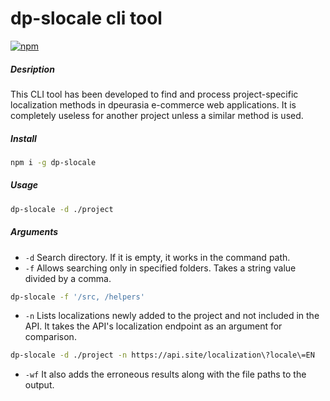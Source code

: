 # dp-slocale cli tool

[![npm](https://img.shields.io/npm/v/dp-slocale.svg?maxAge=2592000)](https://www.npmjs.com/package/dp-slocale)

##### Desription
This CLI tool has been developed to find and process project-specific localization methods in dpeurasia e-commerce web applications. It is completely useless for another project unless a similar method is used.

##### Install
```bash
npm i -g dp-slocale
```

##### Usage
```bash
dp-slocale -d ./project
```

##### Arguments
- `-d` Search directory. If it is empty, it works in the command path.
- `-f` Allows searching only in specified folders. Takes a string value divided by a comma. 
```bash
dp-slocale -f '/src, /helpers'
```
- `-n` Lists localizations newly added to the project and not included in the API. It takes the API's localization endpoint as an argument for comparison.
```bash
dp-slocale -d ./project -n https://api.site/localization\?locale\=EN
```
- `-wf` It also adds the erroneous results along with the file paths to the output.
